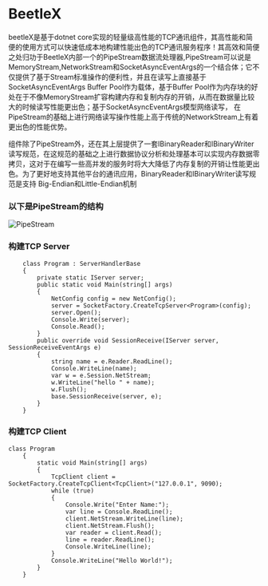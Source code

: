 # BeetleX
beetleX是基于dotnet core实现的轻量级高性能的TCP通讯组件，其高性能和简便的使用方式可以快速低成本地构建性能出色的TCP通讯服务程序！其高效和简便之处归功于BeetleX内部一个的PipeStream数据流处理器,PipeStream可以说是MemoryStream,NetworkStream和SocketAsyncEventArgs的一个结合体；它不仅提供了基于Stream标准操作的便利性，并且在读写上直接基于SocketAsyncEventArgs Buffer Pool作为载体，基于Buffer Pool作为内存块的好处在于不像MemoryStream扩容构建内存和复制内存的开销，从而在数据量比较大的时候读写性能更出色；基于SocketAsyncEventArgs模型网络读写， 在PipeStream的基础上进行网络读写操作性能上高于传统的NetworkStream上有着更出色的性能优势。

组件除了PipeStream外，还在其上层提供了一套IBinaryReader和IBinaryWriter读写规范，在这规范的基础之上进行数据协议分析和处理基本可以实现内存数据零拷贝，这对于在编写一些高并发的服务时将大大降低了内存复制的开销让性能更出色。为了更好地支持其他平台的通讯应用，BinaryReader和IBinaryWriter读写规范是支持 Big-Endian和Little-Endian机制

### 以下是PipeStream的结构
![PipeStream](https://github.com/IKende/BeetleX/blob/master/PipeStream.png) 

### 构建TCP Server
```
    class Program : ServerHandlerBase
    {
        private static IServer server;
        public static void Main(string[] args)
        {
            NetConfig config = new NetConfig();
            server = SocketFactory.CreateTcpServer<Program>(config);
            server.Open();
            Console.Write(server);
            Console.Read();
        }
        public override void SessionReceive(IServer server, SessionReceiveEventArgs e)
        {
            string name = e.Reader.ReadLine();
            Console.WriteLine(name);
            var w = e.Session.NetStream;
            w.WriteLine("hello " + name);
            w.Flush();
            base.SessionReceive(server, e);
        }
    }
```
### 构建TCP Client
```
class Program
    {
        static void Main(string[] args)
        {
            TcpClient client = SocketFactory.CreateTcpClient<TcpClient>("127.0.0.1", 9090);
            while (true)
            {
                Console.Write("Enter Name:");
                var line = Console.ReadLine();
                client.NetStream.WriteLine(line);
                client.NetStream.Flush();
                var reader = client.Read();
                line = reader.ReadLine();
                Console.WriteLine(line);
            }
            Console.WriteLine("Hello World!");
        }
    }
```
